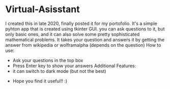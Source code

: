 # Virtual-Asisstant
I created this in late 2020, finally posted it for my portofolio.
It's a simple pyhton app that is created using tkinter GUI. you can ask questions to it, but only basic ones, and it can also solve some pretty
sophisticated mathematical problems. It takes your question and answers it by getting the answer from wikipedia or wolframalpha (depends on the question)
How to use:
- Ask your questions in the top box
- Press Enter key to show your answers
Additional Features:
- it can switch to dark mode (but not the best)

* Hope you find it useful!! :)
